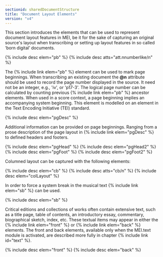 ```yaml
---
sectionid: sharedDocumentStructure
title: "Document Layout Elements"
version: "v4"
---
```


This section introduces the elements that can be used to represent document layout features in MEI, be it for the sake of capturing an original source's layout when transcribing or setting up layout features in so called ‘born digital’ documents.

{% include desc elem="pb" %}
{% include desc atts="att.nnumberlike/n" %}

The {% include link elem="pb" %} element can be used to mark page beginnings. When transcribing an existing document the **@n** attribute should be used to record the page number displayed in the source. It need not be an integer, e.g., 'iv', or 'p17-3'. The logical page number can be calculated by counting previous {% include link elem="pb" %} ancestor elements. When used in a score context, a page beginning implies an accompanying system beginning. This element is modelled on an element in the Text Encoding Initiative (TEI) standard.

{% include desc elem="pgDesc" %}

Additional information can be provided on page beginnings. Ranging from a prose description of the page layout in {% include link elem="pgDesc" %} to defined headers and footers.

{% include desc elem="pgHead" %}
{% include desc elem="pgHead2" %}
{% include desc elem="pgFoot" %}
{% include desc elem="pgFoot2" %}

Columned layout can be captured with the following elements: 

{% include desc elem="cb" %}
{% include desc atts="cb/n" %}
{% include desc elem="colLayout" %}

In order to force a system break in the musical text {% include link elem="sb" %} can be used.

{% include desc elem="sb" %}

Critical editions and collections of works often contain extensive text, such as a title page, table of contents, an introductory essay, commentary, biographical sketch, index, etc. These textual items may appear in either the {% include link elem="front" %} or {% include link elem="back" %} elements. The front and back elements, available only when the MEI.text module is activated, are described more fully in chapter {% include link id="text" %}.

{% include desc elem="front" %}
{% include desc elem="back" %}  